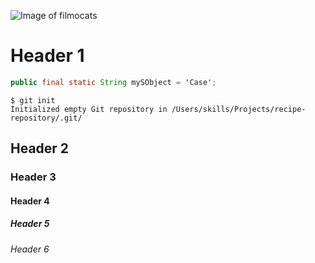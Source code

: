 ![Image of filmocats](https://octodex.github.com/images/filmtocats.png)

# Header 1

``` java
public final static String mySObject = 'Case';
```

```
$ git init
Initialized empty Git repository in /Users/skills/Projects/recipe-repository/.git/
```

## Header 2

### Header 3

#### Header 4

##### Header 5

###### Header 6
